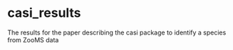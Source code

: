 # casi_results
The results for the paper describing the casi package to identify a species from ZooMS data
